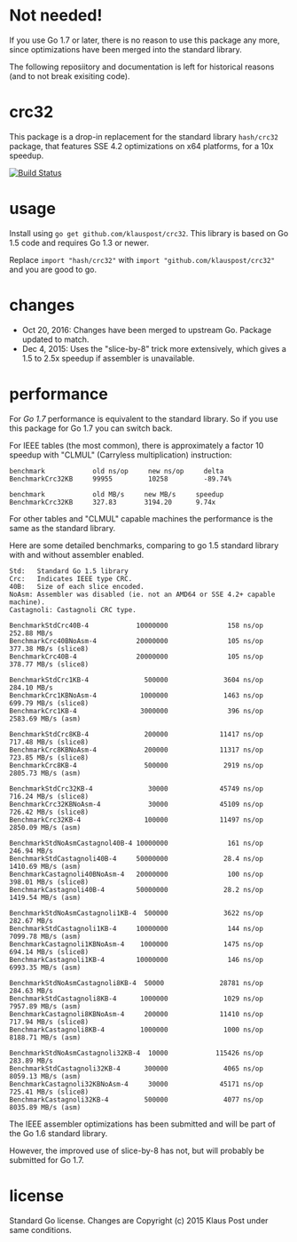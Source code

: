# Not needed!

If you use Go 1.7 or later, there is no reason to use this package any more, since optimizations have been merged into the standard library.

The following reposiitory and documentation is left for historical reasons (and to not break exisiting code).

# crc32

This package is a drop-in replacement for the standard library `hash/crc32` package, that features SSE 4.2 optimizations on x64 platforms, for a 10x speedup.

[![Build Status](https://travis-ci.org/klauspost/crc32.svg?branch=master)](https://travis-ci.org/klauspost/crc32)

# usage

Install using `go get github.com/klauspost/crc32`. This library is based on Go 1.5 code and requires Go 1.3 or newer.

Replace `import "hash/crc32"` with `import "github.com/klauspost/crc32"` and you are good to go.

# changes
* Oct 20, 2016: Changes have been merged to upstream Go. Package updated to match.
* Dec 4, 2015: Uses the "slice-by-8" trick more extensively, which gives a 1.5 to 2.5x speedup if assembler is unavailable.


# performance

For *Go 1.7* performance is equivalent to the standard library. So if you use this package for Go 1.7 you can switch back.


For IEEE tables (the most common), there is approximately a factor 10 speedup with "CLMUL" (Carryless multiplication) instruction:
```
benchmark            old ns/op     new ns/op     delta
BenchmarkCrc32KB     99955         10258         -89.74%

benchmark            old MB/s     new MB/s     speedup
BenchmarkCrc32KB     327.83       3194.20      9.74x
```

For other tables and "CLMUL"  capable machines the performance is the same as the standard library.

Here are some detailed benchmarks, comparing to go 1.5 standard library with and without assembler enabled.

```
Std:   Standard Go 1.5 library
Crc:   Indicates IEEE type CRC.
40B:   Size of each slice encoded.
NoAsm: Assembler was disabled (ie. not an AMD64 or SSE 4.2+ capable machine).
Castagnoli: Castagnoli CRC type.

BenchmarkStdCrc40B-4            10000000               158 ns/op         252.88 MB/s
BenchmarkCrc40BNoAsm-4          20000000               105 ns/op         377.38 MB/s (slice8)
BenchmarkCrc40B-4               20000000               105 ns/op         378.77 MB/s (slice8)

BenchmarkStdCrc1KB-4              500000              3604 ns/op         284.10 MB/s
BenchmarkCrc1KBNoAsm-4           1000000              1463 ns/op         699.79 MB/s (slice8)
BenchmarkCrc1KB-4                3000000               396 ns/op        2583.69 MB/s (asm)

BenchmarkStdCrc8KB-4              200000             11417 ns/op         717.48 MB/s (slice8)
BenchmarkCrc8KBNoAsm-4            200000             11317 ns/op         723.85 MB/s (slice8)
BenchmarkCrc8KB-4                 500000              2919 ns/op        2805.73 MB/s (asm)

BenchmarkStdCrc32KB-4              30000             45749 ns/op         716.24 MB/s (slice8)
BenchmarkCrc32KBNoAsm-4            30000             45109 ns/op         726.42 MB/s (slice8)
BenchmarkCrc32KB-4                100000             11497 ns/op        2850.09 MB/s (asm)

BenchmarkStdNoAsmCastagnol40B-4 10000000               161 ns/op         246.94 MB/s
BenchmarkStdCastagnoli40B-4     50000000              28.4 ns/op        1410.69 MB/s (asm)
BenchmarkCastagnoli40BNoAsm-4   20000000               100 ns/op         398.01 MB/s (slice8)
BenchmarkCastagnoli40B-4        50000000              28.2 ns/op        1419.54 MB/s (asm)

BenchmarkStdNoAsmCastagnoli1KB-4  500000              3622 ns/op        282.67 MB/s
BenchmarkStdCastagnoli1KB-4     10000000               144 ns/op        7099.78 MB/s (asm)
BenchmarkCastagnoli1KBNoAsm-4    1000000              1475 ns/op         694.14 MB/s (slice8)
BenchmarkCastagnoli1KB-4        10000000               146 ns/op        6993.35 MB/s (asm)

BenchmarkStdNoAsmCastagnoli8KB-4  50000              28781 ns/op         284.63 MB/s
BenchmarkStdCastagnoli8KB-4      1000000              1029 ns/op        7957.89 MB/s (asm)
BenchmarkCastagnoli8KBNoAsm-4     200000             11410 ns/op         717.94 MB/s (slice8)
BenchmarkCastagnoli8KB-4         1000000              1000 ns/op        8188.71 MB/s (asm)

BenchmarkStdNoAsmCastagnoli32KB-4  10000            115426 ns/op         283.89 MB/s
BenchmarkStdCastagnoli32KB-4      300000              4065 ns/op        8059.13 MB/s (asm)
BenchmarkCastagnoli32KBNoAsm-4     30000             45171 ns/op         725.41 MB/s (slice8)
BenchmarkCastagnoli32KB-4         500000              4077 ns/op        8035.89 MB/s (asm)
```

The IEEE assembler optimizations has been submitted and will be part of the Go 1.6 standard library.

However, the improved use of slice-by-8 has not, but will probably be submitted for Go 1.7.

# license

Standard Go license. Changes are Copyright (c) 2015 Klaus Post under same conditions.
